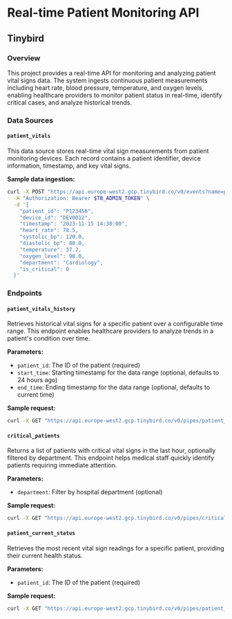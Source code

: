 
# Real-time Patient Monitoring API

## Tinybird

### Overview
This project provides a real-time API for monitoring and analyzing patient vital signs data. The system ingests continuous patient measurements including heart rate, blood pressure, temperature, and oxygen levels, enabling healthcare providers to monitor patient status in real-time, identify critical cases, and analyze historical trends.

### Data Sources

#### `patient_vitals`
This data source stores real-time vital sign measurements from patient monitoring devices. Each record contains a patient identifier, device information, timestamp, and key vital signs.

**Sample data ingestion:**
```bash
curl -X POST "https://api.europe-west2.gcp.tinybird.co/v0/events?name=patient_vitals" \
  -H "Authorization: Bearer $TB_ADMIN_TOKEN" \
  -d '{
    "patient_id": "P123456",
    "device_id": "DEV0012",
    "timestamp": "2023-11-15 14:30:00",
    "heart_rate": 78.5,
    "systolic_bp": 120.0,
    "diastolic_bp": 80.0,
    "temperature": 37.2,
    "oxygen_level": 98.0,
    "department": "Cardiology",
    "is_critical": 0
  }'
```

### Endpoints

#### `patient_vitals_history`
Retrieves historical vital signs for a specific patient over a configurable time range. This endpoint enables healthcare providers to analyze trends in a patient's condition over time.

**Parameters:**
- `patient_id`: The ID of the patient (required)
- `start_time`: Starting timestamp for the data range (optional, defaults to 24 hours ago)
- `end_time`: Ending timestamp for the data range (optional, defaults to current time)

**Sample request:**
```bash
curl -X GET "https://api.europe-west2.gcp.tinybird.co/v0/pipes/patient_vitals_history.json?patient_id=P123456&start_time=2023-11-14%2014:00:00&token=$TB_ADMIN_TOKEN"
```

#### `critical_patients`
Returns a list of patients with critical vital signs in the last hour, optionally filtered by department. This endpoint helps medical staff quickly identify patients requiring immediate attention.

**Parameters:**
- `department`: Filter by hospital department (optional)

**Sample request:**
```bash
curl -X GET "https://api.europe-west2.gcp.tinybird.co/v0/pipes/critical_patients.json?department=Cardiology&token=$TB_ADMIN_TOKEN"
```

#### `patient_current_status`
Retrieves the most recent vital sign readings for a specific patient, providing their current health status.

**Parameters:**
- `patient_id`: The ID of the patient (required)

**Sample request:**
```bash
curl -X GET "https://api.europe-west2.gcp.tinybird.co/v0/pipes/patient_current_status.json?patient_id=P123456&token=$TB_ADMIN_TOKEN"
```
